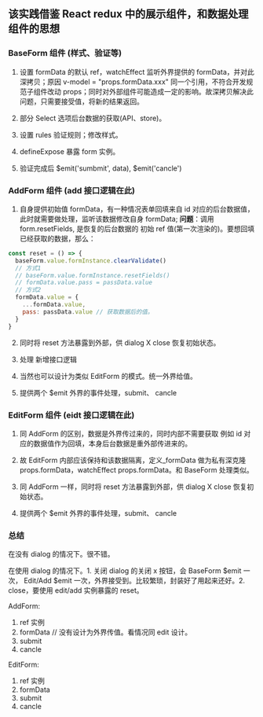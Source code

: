 ## 该实践借鉴 React redux 中的展示组件，和数据处理组件的思想

### BaseForm 组件 (样式、验证等)

1. 设置 formData 的默认 ref，watchEffect 监听外界提供的 formData，并对此深拷贝；原因 v-model = "props.formData.xxx" 同一个引用，不符合开发规范子组件改动 props；同时对外部组件可能造成一定的影响。故深拷贝解决此问题，只需要接受值，将新的结果返回。

2. 部分 Select 选项后台数据的获取(API、store)。

3. 设置 rules 验证规则；修改样式。

4. defineExpose 暴露 form 实例。

5. 验证完成后 $emit('sumbmit', data), $emit('cancle')

### AddForm 组件 (add 接口逻辑在此)

1. 自身提供初始值 formData，有一种情况表单回填来自 id 对应的后台数据值，此时就需要做处理，监听该数据修改自身 formData; **问题**：调用 form.resetFields, 是恢复的后台数据的 初始 ref 值(第一次渲染的)。要想回填已经获取的数据，那么：

```js
const reset = () => {
  baseForm.value.formInstance.clearValidate()
  // 方式1
  // baseForm.value.formInstance.resetFields()
  // formData.value.pass = passData.value
  // 方式2
  formData.value = {
    ...formData.value,
    pass: passData.value // 获取数据后的值。
  }
}
```

2. 同时将 reset 方法暴露到外部，供 dialog X close 恢复初始状态。

3. 处理 新增接口逻辑

4. 当然也可以设计为类似 EditForm 的模式。统一外界给值。

5. 提供两个 $emit 外界的事件处理，submit、 cancle

### EditForm 组件 (eidt 接口逻辑在此)

1. 同 AddForm 的区别，数据是外界传过来的，同时内部不需要获取 例如 id 对应的数据值作为回填，本身后台数据是重外部传进来的。

2. 故 EditForm 内部应该保持和该数据隔离，定义\_formData 做为私有深克隆 props.formData，watchEffect props.formData。和 BaseForm 处理类似。

3. 同 AddForm 一样，同时将 reset 方法暴露到外部，供 dialog X close 恢复初始状态。

4. 提供两个 $emit 外界的事件处理，submit、 cancle

### 总结

在没有 dialog 的情况下。很不错。

在使用 dialog 的情况下。1. 关闭 dialog 的关闭 x 按钮，会 BaseForm $emit 一次， Edit/Add $emit 一次，外界接受到。比较繁琐，封装好了用起来还好。2. close，要使用 edit/add 实例暴露的 reset。

AddForm:

1. ref 实例
2. formData // 没有设计为外界传值。看情况同 edit 设计。
3. submit
4. cancle

EditForm:

1. ref 实例
2. formData
3. submit
4. cancle
